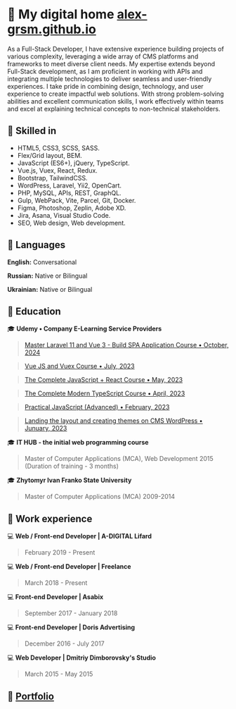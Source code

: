 # 👋 My digital home [alex-grsm.github.io](https://alex-grsm.github.io/)
As a Full-Stack Developer, I have extensive experience building projects of various complexity, leveraging a wide array of CMS platforms and frameworks to meet diverse client needs.
My expertise extends beyond Full-Stack development, as I am proficient in working with APIs and integrating multiple technologies to deliver seamless and user-friendly experiences.
I take pride in combining design, technology, and user experience to create impactful web solutions. With strong problem-solving abilities and excellent communication skills, I work effectively within teams and excel at explaining technical concepts to non-technical stakeholders.

## :open_file_folder: Skilled in
- HTML5, CSS3, SCSS, SASS.
- Flex/Grid layout, BEM.
- JavaScript (ES6+), jQuery, TypeScript.
- Vue.js, Vuex, React, Redux.
- Bootstrap, TailwindCSS.
- WordPress, Laravel, Yii2, OpenCart.
- PHP, MySQL, APIs, REST, GraphQL.
- Gulp, WebPack, Vite, Parcel, Git, Docker.
- Figma, Photoshop, Zeplin, Adobe XD.
- Jira, Asana, Visual Studio Code.
- SEO, Web design, Web development.
## :open_file_folder: Languages
__English:__ Conversational

__Russian:__ Native or Bilingual

__Ukrainian:__ Native or Bilingual
## :open_file_folder: Education
:mortar_board: __Udemy • Company E-Learning Service Providers__
>[Master Laravel 11 and Vue 3 - Build SPA Application Course • October, 2024](https://www.udemy.com/certificate/UC-a4454cf2-8dc9-4f3c-9ed8-039545352a27/)

>[Vue JS and Vuex Course • July, 2023](https://www.udemy.com/certificate/UC-609c28e5-456b-4494-9202-6b2947707872/)

>[The Complete JavaScript + React Course • May, 2023](https://www.udemy.com/certificate/UC-a8905faf-0a7c-43a0-8f34-268fb13d4ebc/)

>[The Complete Modern TypeScript Course • April, 2023](https://www.udemy.com/certificate/UC-08206ad7-661b-4c83-9600-d6fed20e126d/)

>[Practical JavaScript (Advanced) • February, 2023](https://www.udemy.com/certificate/UC-d42692fa-e525-49de-b4e8-c12cb403d721/)

>[Landing the layout and creating themes on CMS WordPress • Junuary, 2023](https://www.udemy.com/certificate/UC-783e32a2-4593-4fe4-ba8c-40ad159b9ce4/)

:mortar_board: __IT HUB - the initial web programming course__
>Master of Computer Applications (MCA), Web Development
2015 (Duration of training - 3 months)

:mortar_board: __Zhytomyr Ivan Franko State University__
>Master of Computer Applications (MCA)
2009-2014
## :open_file_folder: Work experience
:computer: __Web / Front-end Developer | A-DIGITAL Lifard__
> February 2019 - Present

:computer: __Web / Front-end Developer | Freelance__
> March 2018 - Present

:computer: __Front-end Developer | Asabix__
> September 2017 - January 2018

:computer: __Front-end Developer | Doris Advertising__
> December 2016 - July 2017

:computer: __Web Developer | Dmitriy Dimborovsky's Studio__
> March 2015 - May 2015
## :paperclip: [Portfolio](https://alex-grsm.github.io/)



<!--
**alex-grsm/alex-grsm** is a ✨ _special_ ✨ repository because its `README.md` (this file) appears on your GitHub profile.

Here are some ideas to get you started:

- 🔭 I’m currently working on ...
- 🌱 I’m currently learning ...
- 👯 I’m looking to collaborate on ...
- 🤔 I’m looking for help with ...
- 💬 Ask me about ...
- 📫 How to reach me: ...
- 😄 Pronouns: ...
- ⚡ Fun fact: ...
-->
